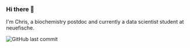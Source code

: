 ### Hi there 👋
I'm Chris,
a biochemistry postdoc and currently a data scientist student at neuefische. 

![GitHub last commit](https://img.shields.io/github/last-commit/ChristianKlingler/ChristianKlingler)
